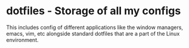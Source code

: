# dotfiles - Storage of all my configs
This includes config of different applications like the window managers, emacs, vim, etc alongside standard dotfiles that are a part of the Linux environment.
